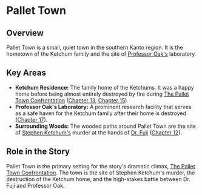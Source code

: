# Pallet Town

## Overview
Pallet Town is a small, quiet town in the southern Kanto region. It is the hometown of the Ketchum family and the site of [Professor Oak's](./../characters/Professor_Oak.md) laboratory.

## Key Areas
*   **Ketchum Residence:** The family home of the Ketchums. It was a happy home before being almost entirely destroyed by fire during [The Pallet Town Confrontation](./../events/The_Pallet_Town_Confrontation.md) ([Chapter 13](../../story/chapter13.md), [Chapter 15](../../story/chapter15.md)).
*   **Professor Oak's Laboratory:** A prominent research facility that serves as a safe haven for the Ketchum family after their home is destroyed ([Chapter 17](../../story/chapter17.md)).
*   **Surrounding Woods:** The wooded paths around Pallet Town are the site of [Stephen Ketchum's](./../characters/Stephen_Ketchum.md) murder at the hands of [Dr. Fuji](./../characters/Dr_Fuji.md) ([Chapter 12](../../story/chapter12.md)).

## Role in the Story
Pallet Town is the primary setting for the story's dramatic climax, [The Pallet Town Confrontation](./../events/The_Pallet_Town_Confrontation.md). The town is the site of Stephen Ketchum's murder, the destruction of the Ketchum home, and the high-stakes battle between Dr. Fuji and Professor Oak. 